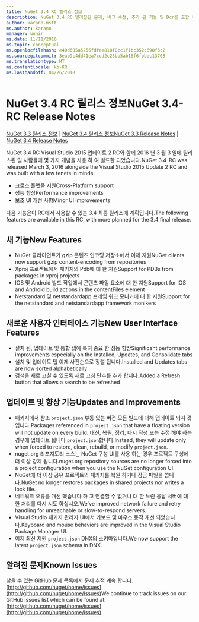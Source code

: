 ```yaml
---
title: NuGet 3.4 RC 릴리스 정보
description: NuGet 3.4 RC 알려진된 문제, 버그 수정, 추가 된 기능 및 Dcr를 포함 하 여에 대 한 릴리스 정보입니다.
author: karann-msft
ms.author: karann
manager: unnir
ms.date: 11/11/2016
ms.topic: conceptual
ms.openlocfilehash: e40d685a5256fdfee818f0cc1f1bc352c698f3c2
ms.sourcegitcommit: 3eab9c4dd41ea7ccd2c28bb5ab16f6fbbec13708
ms.translationtype: MT
ms.contentlocale: ko-KR
ms.lasthandoff: 04/26/2018
---
```

# <a name="nuget-34-rc-release-notes"></a><span data-ttu-id="29da1-103">NuGet 3.4 RC 릴리스 정보</span><span class="sxs-lookup"><span data-stu-id="29da1-103">NuGet 3.4-RC Release Notes</span></span>

<span data-ttu-id="29da1-104">[NuGet 3.3 릴리스 정보](../release-notes/nuget-3.3.md) | [NuGet 3.4 릴리스 정보](../release-notes/nuget-3.4.md)</span><span class="sxs-lookup"><span data-stu-id="29da1-104">[NuGet 3.3 Release Notes](../release-notes/nuget-3.3.md) | [NuGet 3.4 Release Notes](../release-notes/nuget-3.4.md)</span></span>

<span data-ttu-id="29da1-105">NuGet 3.4 RC Visual Studio 2015 업데이트 2 RC와 함께 2016 년 3 월 3 일에 릴리스된 및 사람들에 몇 가지 개념을 사용 하 여 빌드한 되었습니다.</span><span class="sxs-lookup"><span data-stu-id="29da1-105">NuGet 3.4-RC was released March 3, 2016 alongside the Visual Studio 2015 Update 2 RC and was built with a few tenets in minds:</span></span>

* <span data-ttu-id="29da1-106">크로스 플랫폼 지원</span><span class="sxs-lookup"><span data-stu-id="29da1-106">Cross-Platform support</span></span>
* <span data-ttu-id="29da1-107">성능 향상</span><span class="sxs-lookup"><span data-stu-id="29da1-107">Performance improvements</span></span>
* <span data-ttu-id="29da1-108">보조 UI 개선 사항</span><span class="sxs-lookup"><span data-stu-id="29da1-108">Minor UI improvements</span></span>

<span data-ttu-id="29da1-109">다음 기능은이 RC에서 사용할 수 있는 3.4 최종 릴리스에 계획입니다.</span><span class="sxs-lookup"><span data-stu-id="29da1-109">The following features are available in this RC, with more planned for the 3.4 final release.</span></span>

## <a name="new-features"></a><span data-ttu-id="29da1-110">새 기능</span><span class="sxs-lookup"><span data-stu-id="29da1-110">New Features</span></span>

* <span data-ttu-id="29da1-111">NuGet 클라이언트가 gzip 콘텐츠 인코딩 저장소에서 이제 지원</span><span class="sxs-lookup"><span data-stu-id="29da1-111">NuGet clients now support gzip content-encoding from repositories</span></span>
* <span data-ttu-id="29da1-112">Xproj 프로젝트에서 패키지의 Pdb에 대 한 지원</span><span class="sxs-lookup"><span data-stu-id="29da1-112">Support for PDBs from packages in xproj projects</span></span>
* <span data-ttu-id="29da1-113">IOS 및 Android 빌드 작업에서 콘텐츠 파일 요소에 대 한 지원</span><span class="sxs-lookup"><span data-stu-id="29da1-113">Support for iOS and Android build actions in the contentFiles element</span></span>
* <span data-ttu-id="29da1-114">Netstandard 및 netstandardapp 프레임 워크 모니커에 대 한 지원</span><span class="sxs-lookup"><span data-stu-id="29da1-114">Support for the netstandard and netstandardapp framework monikers</span></span>

## <a name="new-user-interface-features"></a><span data-ttu-id="29da1-115">새로운 사용자 인터페이스 기능</span><span class="sxs-lookup"><span data-stu-id="29da1-115">New User Interface Features</span></span>

* <span data-ttu-id="29da1-116">설치 됨, 업데이트 및 통합 탭에 특히 중요 한 성능 향상</span><span class="sxs-lookup"><span data-stu-id="29da1-116">Significant performance improvements especially on the Installed, Updates, and Consolidate tabs</span></span>
* <span data-ttu-id="29da1-117">설치 및 업데이트 탭 이제 사전순으로 정렬 됩니다.</span><span class="sxs-lookup"><span data-stu-id="29da1-117">Installed and Updates tabs are now sorted alphabetically</span></span>
* <span data-ttu-id="29da1-118">검색을 새로 고칠 수 있도록 새로 고침 단추를 추가 합니다.</span><span class="sxs-lookup"><span data-stu-id="29da1-118">Added a Refresh button that allows a search to be refreshed</span></span>

## <a name="updates-and-improvements"></a><span data-ttu-id="29da1-119">업데이트 및 향상 기능</span><span class="sxs-lookup"><span data-stu-id="29da1-119">Updates and Improvements</span></span>

* <span data-ttu-id="29da1-120">패키지에서 참조 `project.json` 부동 있는 버전 모든 빌드에 대해 업데이트 되지 것입니다.</span><span class="sxs-lookup"><span data-stu-id="29da1-120">Packages referenced in `project.json` that have a floating version will not update on every build.</span></span> <span data-ttu-id="29da1-121">대신, 복원, 정리, 다시 작성 또는 수정 해야 하는 경우에 업데이트 됩니다 `project.json`합니다.</span><span class="sxs-lookup"><span data-stu-id="29da1-121">Instead, they will update only when forced to restore, clean, rebuild, or modify `project.json`.</span></span>
* <span data-ttu-id="29da1-122">nuget.org 리포지토리 소스는 NuGet 구성 UI를 사용 하는 경우 프로젝트 구성에 더 이상 강제 됩니다.</span><span class="sxs-lookup"><span data-stu-id="29da1-122">nuget.org repository sources are no longer forced into a project configuration when you use the NuGet configuration UI.</span></span>
* <span data-ttu-id="29da1-123">NuGet에 더 이상 공유 프로젝트의 패키지를 복원 하거나 잠금 파일을 씁니다.</span><span class="sxs-lookup"><span data-stu-id="29da1-123">NuGet no longer restores packages in shared projects nor writes a lock file.</span></span>
* <span data-ttu-id="29da1-124">네트워크 오류를 개선 했습니다 하 고 연결할 수 없거나 대 한 느린 응답 서버에 대 한 처리를 다시 시도 하십시오.</span><span class="sxs-lookup"><span data-stu-id="29da1-124">We've improved network failure and retry handling for unreachable or slow-to-respond servers.</span></span>
* <span data-ttu-id="29da1-125">Visual Studio 패키지 관리자 UI에서 키보드 및 마우스 동작 개선 되었습니다.</span><span class="sxs-lookup"><span data-stu-id="29da1-125">Keyboard and mouse behaviors are improved in the Visual Studio Package Manager UI.</span></span>
* <span data-ttu-id="29da1-126">이제 최신 지원 `project.json` DNX의 스키마입니다.</span><span class="sxs-lookup"><span data-stu-id="29da1-126">We now support the latest `project.json` schema in DNX.</span></span>

## <a name="known-issues"></a><span data-ttu-id="29da1-127">알려진 문제</span><span class="sxs-lookup"><span data-stu-id="29da1-127">Known Issues</span></span>

<span data-ttu-id="29da1-128">찾을 수 있는 GitHub 문제 목록에서 문제 추적 계속 합니다. [http://github.com/nuget/home/issues](http://github.com/nuget/home/issues)</span><span class="sxs-lookup"><span data-stu-id="29da1-128">We continue to track issues on our GitHub issues list which can be found at: [http://github.com/nuget/home/issues](http://github.com/nuget/home/issues)</span></span>